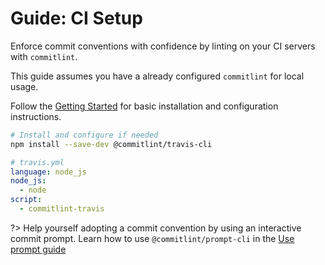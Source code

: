 # Guide: CI Setup

Enforce commit conventions with confidence by linting on your CI servers with `commitlint`.

This guide assumes you have a already configured `commitlint` for local usage.

Follow the [Getting Started](./?id=getting-started) for basic installation and configuration instructions.

```bash
# Install and configure if needed
npm install --save-dev @commitlint/travis-cli
```

```yml
# travis.yml
language: node_js
node_js:
  - node
script:
  - commitlint-travis
```

?> Help yourself adopting a commit convention by using an interactive commit prompt. Learn how to use `@commitlint/prompt-cli` in the [Use prompt guide](guides-use-prompt.md)
